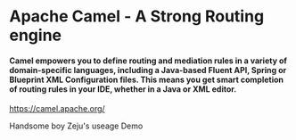 # Apache Camel - A Strong Routing engine

#### Camel empowers you to define routing and mediation rules in a variety of domain-specific languages, including a Java-based Fluent API, Spring or Blueprint XML Configuration files. This means you get smart completion of routing rules in your IDE, whether in a Java or XML editor.

https://camel.apache.org/

Handsome boy Zeju's useage Demo
